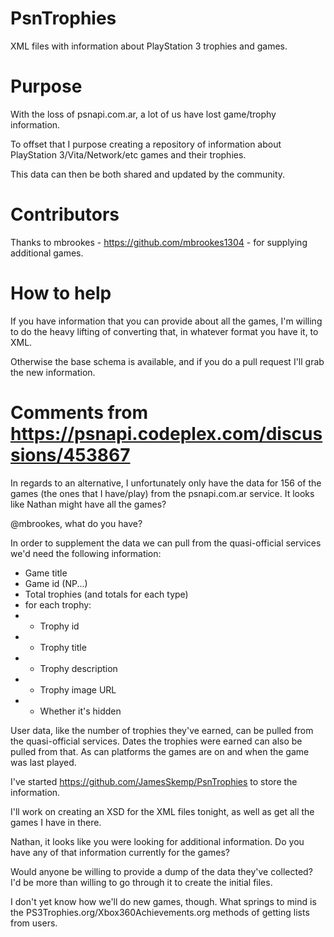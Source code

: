 PsnTrophies
===========

XML files with information about PlayStation 3 trophies and games.

Purpose
====

With the loss of psnapi.com.ar, a lot of us have lost game/trophy information.

To offset that I purpose creating a repository of information about PlayStation 3/Vita/Network/etc games and their trophies.

This data can then be both shared and updated by the community.

Contributors
===

Thanks to mbrookes - https://github.com/mbrookes1304 - for supplying additional games.

How to help
====

If you have information that you can provide about all the games, I'm willing to do the heavy lifting of converting that, in whatever format you have it, to XML.

Otherwise the base schema is available, and if you do a pull request I'll grab the new information.


Comments from https://psnapi.codeplex.com/discussions/453867
=====

In regards to an alternative, I unfortunately only have the data for 156 of the games (the ones that I have/play) from the psnapi.com.ar service. It looks like Nathan might have all the games?

@mbrookes, what do you have?

In order to supplement the data we can pull from the quasi-official services we'd need the following information:

- Game title
- Game id (NP...)
- Total trophies (and totals for each type)
- for each trophy:
- - Trophy id
- - Trophy title
- - Trophy description
- - Trophy image URL
- - Whether it's hidden

User data, like the number of trophies they've earned, can be pulled from the quasi-official services. Dates the trophies were earned can also be pulled from that. As can platforms the games are on and when the game was last played.

I've started https://github.com/JamesSkemp/PsnTrophies to store the information.

I'll work on creating an XSD for the XML files tonight, as well as get all the games I have in there.

Nathan, it looks like you were looking for additional information. Do you have any of that information currently for the games?

Would anyone be willing to provide a dump of the data they've collected? I'd be more than willing to go through it to create the initial files.

I don't yet know how we'll do new games, though. What springs to mind is the PS3Trophies.org/Xbox360Achievements.org methods of getting lists from users.
